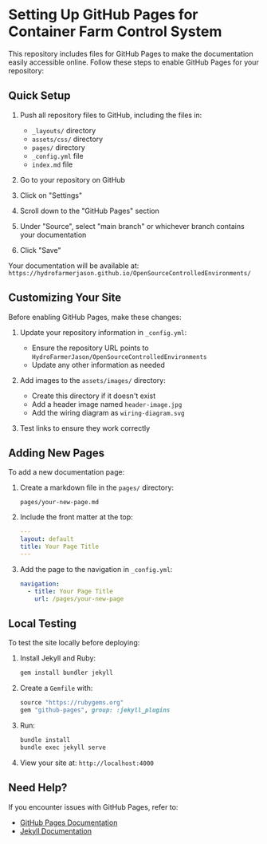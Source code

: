# Setting Up GitHub Pages for Container Farm Control System

This repository includes files for GitHub Pages to make the documentation easily accessible online. Follow these steps to enable GitHub Pages for your repository:

## Quick Setup

1. Push all repository files to GitHub, including the files in:
   - `_layouts/` directory
   - `assets/css/` directory
   - `pages/` directory
   - `_config.yml` file
   - `index.md` file

2. Go to your repository on GitHub

3. Click on "Settings"

4. Scroll down to the "GitHub Pages" section

5. Under "Source", select "main branch" or whichever branch contains your documentation

6. Click "Save"

Your documentation will be available at: `https://hydrofarmerjason.github.io/OpenSourceControlledEnvironments/`

## Customizing Your Site

Before enabling GitHub Pages, make these changes:

1. Update your repository information in `_config.yml`:
   - Ensure the repository URL points to `HydroFarmerJason/OpenSourceControlledEnvironments`
   - Update any other information as needed

2. Add images to the `assets/images/` directory:
   - Create this directory if it doesn't exist
   - Add a header image named `header-image.jpg`
   - Add the wiring diagram as `wiring-diagram.svg`

3. Test links to ensure they work correctly

## Adding New Pages

To add a new documentation page:

1. Create a markdown file in the `pages/` directory:
   ```
   pages/your-new-page.md
   ```

2. Include the front matter at the top:
   ```yaml
   ---
   layout: default
   title: Your Page Title
   ---
   ```

3. Add the page to the navigation in `_config.yml`:
   ```yaml
   navigation:
     - title: Your Page Title
       url: /pages/your-new-page
   ```

## Local Testing

To test the site locally before deploying:

1. Install Jekyll and Ruby:
   ```bash
   gem install bundler jekyll
   ```

2. Create a `Gemfile` with:
   ```ruby
   source "https://rubygems.org"
   gem "github-pages", group: :jekyll_plugins
   ```

3. Run:
   ```bash
   bundle install
   bundle exec jekyll serve
   ```

4. View your site at: `http://localhost:4000`

## Need Help?

If you encounter issues with GitHub Pages, refer to:
- [GitHub Pages Documentation](https://docs.github.com/en/pages)
- [Jekyll Documentation](https://jekyllrb.com/docs/)
